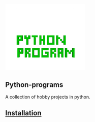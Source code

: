 <img src="./img/icon.png" width="250">

## Python-programs   

A collection of hobby projects in python.
## [Installation](https://github.com/AndreasTNT/Python-programs/wiki/Installation)



